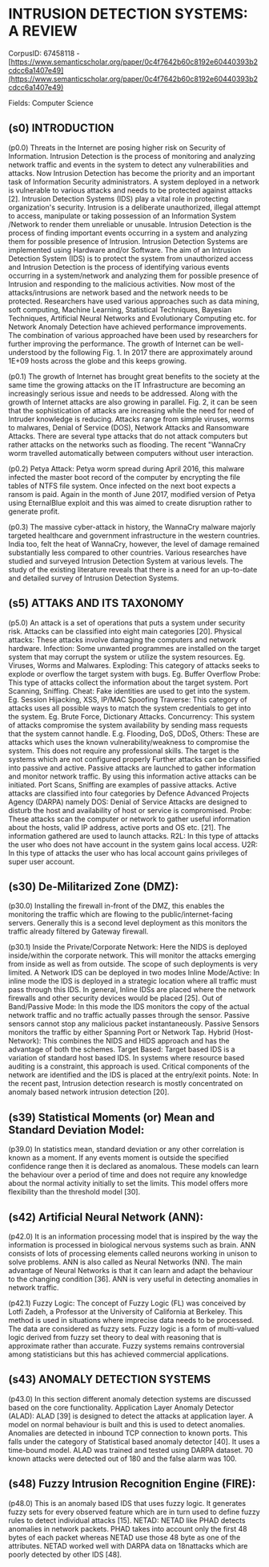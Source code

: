 # INTRUSION DETECTION SYSTEMS: A REVIEW

CorpusID: 67458118 - [https://www.semanticscholar.org/paper/0c4f7642b60c8192e60440393b2cdcc6a1407e49](https://www.semanticscholar.org/paper/0c4f7642b60c8192e60440393b2cdcc6a1407e49)

Fields: Computer Science

## (s0) INTRODUCTION
(p0.0) Threats in the Internet are posing higher risk on Security of Information. Intrusion Detection is the process of monitoring and analyzing network traffic and events in the system to detect any vulnerabilities and attacks. Now Intrusion Detection has become the priority and an important task of Information Security administrators. A system deployed in a network is vulnerable to various attacks and needs to be protected against attacks [2]. Intrusion Detection Systems (IDS) play a vital role in protecting organization's security. Intrusion is a deliberate unauthorized, illegal attempt to access, manipulate or taking possession of an Information System /Network to render them unreliable or unusable. Intrusion Detection is the process of finding important events occurring in a system and analyzing them for possible presence of Intrusion. Intrusion Detection Systems are implemented using Hardware and/or Software. The aim of an Intrusion Detection System (IDS) is to protect the system from unauthorized access and Intrusion Detection is the process of identifying various events occurring in a system/network and analyzing them for possible presence of Intrusion and responding to the malicious activities. Now most of the attacks/intrusions are network based and the network needs to be protected. Researchers have used various approaches such as data mining, soft computing, Machine Learning, Statistical Techniques, Bayesian Techniques, Artificial Neural Networks and Evolutionary Computing etc. for Network Anomaly Detection have achieved performance improvements. The combination of various approached have been used by researchers for further improving the performance. The growth of Internet can be well-understood by the following Fig. 1. In 2017 there are approximately around 1E+09 hosts across the globe and this keeps growing.

(p0.1) The growth of Internet has brought great benefits to the society at the same time the growing attacks on the IT Infrastructure are becoming an increasingly serious issue and needs to be addressed. Along with the growth of Internet attacks are also growing in parallel.  Fig. 2, it can be seen that the sophistication of attacks are increasing while the need for need of Intruder knowledge is reducing. Attacks range from simple viruses, worms to malwares, Denial of Service (DOS), Network Attacks and Ransomware Attacks. There are several type attacks that do not attack computers but rather attacks on the networks such as flooding. The recent "WannaCry worm travelled automatically between computers without user interaction.

(p0.2) Petya Attack: Petya worm spread during April 2016, this malware infected the master boot record of the computer by encrypting the file tables of NTFS file system. Once infected on the next boot expects a ransom is paid. Again in the month of June 2017, modified version of Petya using EternalBlue exploit and this was aimed to create disruption rather to generate profit.

(p0.3) The massive cyber-attack in history, the WannaCry malware majorly targeted healthcare and government infrastructure in the western countries. India too, felt the heat of WannaCry, however, the level of damage remained substantially less compared to other countries. Various researches have studied and surveyed Intrusion Detection System at various levels. The study of the existing literature reveals that there is a need for an up-to-date and detailed survey of Intrusion Detection Systems.
## (s5) ATTAKS AND ITS TAXONOMY
(p5.0) An attack is a set of operations that puts a system under security risk. Attacks can be classified into eight main categories [20]. Physical attacks: These attacks involve damaging the computers and network hardware. Infection: Some unwanted programmes are installed on the target system that may corrupt the system or utilize the system resources. Eg. Viruses, Worms and Malwares. Exploding: This category of attacks seeks to explode or overflow the target system with bugs. Eg. Buffer Overflow Probe: This type of attacks collect the information about the target system. Port Scanning, Sniffing. Cheat: Fake identities are used to get into the system. Eg. Session Hijacking, XSS, IP/MAC Spoofing Traverse: This category of attacks uses all possible ways to match the system credentials to get into the system. Eg. Brute Force, Dictionary Attacks. Concurrency: This system of attacks compromise the system availability by sending mass requests that the system cannot handle. E.g. Flooding, DoS, DDoS, Others: These are attacks which uses the known vulnerability/weakness to compromise the system. This does not require any professional skills. The target is the systems which are not configured properly Further attacks can be classified into passive and active. Passive attacks are launched to gather information and monitor network traffic. By using this information active attacks can be initiated. Port Scans, Sniffing are examples of passive attacks. Active attacks are classified into four categories by Defence Advanced Projects Agency (DARPA) namely DOS: Denial of Service Attacks are designed to disturb the host and availability of host or service is compromised. Probe: These attacks scan the computer or network to gather useful information about the hosts, valid IP address, active ports and OS etc. [21]. The information gathered are used to launch attacks. R2L: In this type of attacks the user who does not have account in the system gains local access. U2R: In this type of attacks the user who has local account gains privileges of super user account.
## (s30) De-Militarized Zone (DMZ):
(p30.0) Installing the firewall in-front of the DMZ, this enables the monitoring the traffic which are flowing to the public/internet-facing servers. Generally this is a second level deployment as this monitors the traffic already filtered by Gateway firewall.

(p30.1) Inside the Private/Corporate Network: Here the NIDS is deployed inside/within the corporate network. This will monitor the attacks emerging from inside as well as from outside. The scope of such deployments is very limited. A Network IDS can be deployed in two modes Inline Mode/Active: In inline mode the IDS is deployed in a strategic location where all traffic must pass through this IDS. In general, Inline IDSs are placed where the network firewalls and other security devices would be placed [25]. Out of Band/Passive Mode: In this mode the IDS monitors the copy of the actual network traffic and no traffic actually passes through the sensor. Passive sensors cannot stop any malicious packet instantaneously. Passive Sensors monitors the traffic by either Spanning Port or Network Tap. Hybrid (Host-Network): This combines the NIDS and HIDS approach and has the advantage of both the schemes. Target Based: Target based IDS is a variation of standard host based IDS. In systems where resource based auditing is a constraint, this approach is used. Critical components of the network are identified and the IDS is placed at the entry/exit points. Note: In the recent past, Intrusion detection research is mostly concentrated on anomaly based network intrusion detection [20].
## (s39) Statistical Moments (or) Mean and Standard Deviation Model:
(p39.0) In statistics mean, standard deviation or any other correlation is known as a moment. If any events moment is outside the specified confidence range then it is declared as anomalous. These models can learn the behaviour over a period of time and does not require any knowledge about the normal activity initially to set the limits. This model offers more flexibility than the threshold model [30].
## (s42) Artificial Neural Network (ANN):
(p42.0) It is an information processing model that is inspired by the way the information is processed in biological nervous systems such as brain. ANN consists of lots of processing elements called neurons working in unison to solve problems. ANN is also called as Neural Networks (NN). The main advantage of Neural Networks is that it can learn and adapt the behaviour to the changing condition [36]. ANN is very useful in detecting anomalies in network traffic.

(p42.1) Fuzzy Logic: The concept of Fuzzy Logic (FL) was conceived by Lotfi Zadeh, a Professor at the University of California at Berkeley. This method is used in situations where imprecise data needs to be processed. The data are considered as fuzzy sets. Fuzzy logic is a form of multi-valued logic derived from fuzzy set theory to deal with reasoning that is approximate rather than accurate. Fuzzy systems remains controversial among statisticians but this has achieved commercial applications.
## (s43) ANOMALY DETECTION SYSTEMS
(p43.0) In this section different anomaly detection systems are discussed based on the core functionality. Application Layer Anomaly Detector (ALAD): ALAD [39] is designed to detect the attacks at application layer. A model on normal behaviour is built and this is used to detect anomalies. Anomalies are detected in inbound TCP connection to known ports. This falls under the category of Statistical based anomaly detector [40]. It uses a time-bound model. ALAD was trained and tested using DARPA dataset. 70 known attacks were detected out of 180 and the false alarm was 100.
## (s48) Fuzzy Intrusion Recognition Engine (FIRE):
(p48.0) This is an anomaly based IDS that uses fuzzy logic. It generates fuzzy sets for every observed feature which are in turn used to define fuzzy rules to detect individual attacks [15]. NETAD: NETAD like PHAD detects anomalies in network packets. PHAD takes into account only the first 48 bytes of each packet whereas NETAD use those 48 byte as one of the attributes. NETAD worked well with DARPA data on 18nattacks which are poorly detected by other IDS [48].
